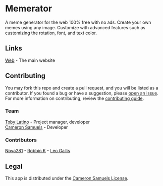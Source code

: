 # Memerator
A meme generator for the web 100% free with no ads.
Create your own memes using any image.
Customize with advanced features such as customizing the rotation, font, and text color.

## Links
[Web](https://zink-tech.github.io/memerator) - The main website

## Contributing
You may fork this repo and create a pull request, and you will be listed as a contributor.
If you found a bug or have a suggestion, please [open an issue](https://git.io/vdv6V).
For more information on contributing, review the [contributing guide](https://git.io/vdN49).

### Team
[Toby Latino](https://git.io/vbl4G) - Project manager, developer
<br>[Cameron Samuels](https://cameronsamuels.com) - Developer

### Contributors
[Nova281](https://git.io/vbl4l) -
[Robbin K](https://git.io/vbl4n) -
[Leo Gallis](https://git.io/vbl4C)

## Legal
This app is distributed under the [Cameron Samuels License](LICENSE).
